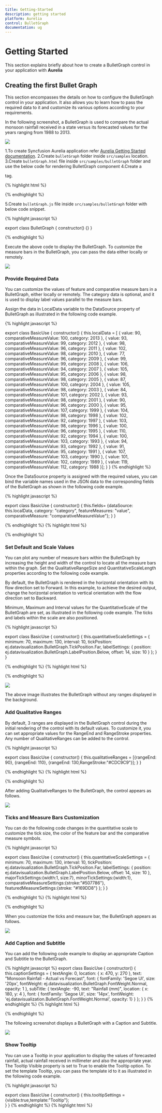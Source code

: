 ```yaml
---
title: Getting-Started
description: getting started
platform: Aurelia
control: BulletGraph
documentation: ug
---
```


# Getting Started

This section explains briefly about how to create a BulletGraph control in your application with  **Aurelia**

## Creating the first Bullet Graph 

This section encompasses the details on how to configure the BulletGraph control in your application. It also allows you to learn how to pass the required data to it and customize its various options according to your requirements.

In the following screenshot, a BulletGraph is used to compare the actual monsoon rainfall received in a state versus its forecasted values for the years ranging from 1988 to 2013.

![](Getting-Started_images/Getting-Started_img1.jpg)

1.To create Syncfusion Aurelia application refer [Aurelia Getting Started documentation](https://help.syncfusion.com/aurelia/overview#getting-started "").
2.Create `bulletGraph` folder inside `src/samples` location.
3.Create `bulletGraph.html` file inside  `src/samples/bulletGraph` folder and use the below code for rendering BulletGraph component 
4.Create a <div> tag.
	
   {% highlight html %}

<!DOCTYPE html>
<body>
<template>
<div>
     <ej-bullet-graph id="graph">
        </ej-bullet-graph>
        </div>
</template>
</body>
</html>

{% endhighlight %}

5.Create `bulletGraph.js` file inside `src/samples/bulletGraph` folder with below code snippet.

{% highlight javascript %}

export class BulletGraph {
    constructor() {}
    }

{% endhighlight %}


Execute the above code to display the BulletGraph. To customize the measure bars in the BulletGraph, you can pass the data either locally or remotely.

![](Getting-Started_images/Getting-Started_img2.png)

### Provide Required Data

You can customize the values of feature and comparative measure bars in a BulletGraph, either locally or remotely. The category data is optional, and it is used to display label values parallel to the measure bars. 

Assign the data in LocalData variable to the DataSource property of BulletGraph as illustrated in the following code example. 


{% highlight javascript %}

export class BasicUse {
constructor() {
 this.localData = [
            {
                value: 90, comparativeMeasureValue: 100,
                category: 2013
            },
            {
                value: 93, comparativeMeasureValue: 99,
                category: 2012
            },
            {
                value: 98, comparativeMeasureValue: 96,
                category: 2011
            },
            {
                value: 102, comparativeMeasureValue: 98,
                category: 2010
            },
            {
                value: 77, comparativeMeasureValue: 96,
                category: 2009
            },
            {
                value: 99, comparativeMeasureValue: 99,
                category: 2008
            },
            {
                value: 106, comparativeMeasureValue: 94,
                category: 2007
            },
            {
                value: 105, comparativeMeasureValue: 95,
                category: 2006
            },
            {
                value: 98, comparativeMeasureValue: 98,
                category: 2005
            },
            {
                value: 87, comparativeMeasureValue: 100,
                category: 2004
            },
            {
                value: 105, comparativeMeasureValue: 98,
                category: 2003
            },
            {
                value: 84, comparativeMeasureValue: 101,
                category: 2002
            },
            {
                value: 93, comparativeMeasureValue: 98,
                category: 2001
            },
            {
                value: 90, comparativeMeasureValue: 96,
                category: 2000
            },
            {
                value: 95, comparativeMeasureValue: 107,
                category: 1999
            },
            {
                value: 104, comparativeMeasureValue: 98,
                category: 1998
            },
            {
                value: 102, comparativeMeasureValue: 92,
                category: 1997
            },
            {
                value: 103, comparativeMeasureValue: 98,
                category: 1996
            },
            {
                value: 100, comparativeMeasureValue: 96,
                category: 1995
            },
            {
                value: 110, comparativeMeasureValue: 92,
                category: 1994
            },
            {
                value: 100, comparativeMeasureValue: 103,
                category: 1993
            },
            {
                value: 94, comparativeMeasureValue: 93,
                category: 1992
            },
            {
                value: 91, comparativeMeasureValue: 95,
                category: 1991
            },
            {
                value: 107, comparativeMeasureValue: 103,
                category: 1990
            },
            {
                value: 101, comparativeMeasureValue: 102,
                category: 1989
            },
            {
                value: 119, comparativeMeasureValue: 112,
                category: 1988
            }];
         }
         }
{% endhighlight %}



Once the DataSource property is assigned with the required values, you can bind the variable names used in the JSON data to the corresponding fields of the BulletGraph as shown in the following code example.
 
{% highlight javascript %}

export class BasicUse {
constructor() {
 this.fields= {dataSource: this.localData, category: "category",
                featureMeasures: "value",
                comparativeMeasure: "comparativeMeasureValue"};
}
}

{% endhighlight %}
{% highlight html %}

<!DOCTYPE html>
<body>
<template>
<div>
     <ej-bullet-graph id="graph" e-fields.bind="fields">
        </ej-bullet-graph>
        </div>
</template>
</body>
</html>

{% endhighlight %}

### Set Default and Scale Values

You can plot any number of measure bars within the BulletGraph by increasing the height and width of the control to locate all the measure bars within the graph. Set the QualitativeRangeSize and QuantitativeScaleLength properties according to the following code example.

By default, the BulletGraph is rendered in the horizontal orientation with its flow direction set to Forward. In this example, to achieve the desired output, change the horizontal orientation to vertical orientation with the flow direction set to Backward.

Minimum, Maximum and Interval values for the QuantitativeScale of the BulletGraph are set, as illustrated in the following code example. The ticks and labels within the scale are also positioned.


{% highlight javascript %}

export class BasicUse {
constructor() {
 this.quantitativeScaleSettings = { 
                minimum: 70,
                maximum: 130,
                interval: 10,
                tickPosition: ej.datavisualization.BulletGraph.TickPosition.Far,
                labelSettings: {
                position: ej.datavisualization.BulletGraph.LabelPosition.Below, offset: 14, size: 10
               }
               };
}
}

{% endhighlight %}
{% highlight html %}

<!DOCTYPE html>
<body>
<template>
<div>
     <ej-bullet-graph id="graph" e-quantitative-scale-settings.bind="quantitativeScaleSettings">
        </ej-bullet-graph>
        </div>
</template>
</body>
</html>

{% endhighlight %}


![](Getting-Started_images/Getting-Started_img3.jpg)


The above image illustrates the BulletGraph without any ranges displayed in the background.

### Add Qualitative Ranges

By default, 3 ranges are displayed in the BulletGraph control during the initial rendering of the control with its default values. To customize it, you can set appropriate values for the RangeEnd and RangeStroke properties.  Any number of QualitativeRanges can be added to the control.


{% highlight javascript %}

export class BasicUse {
constructor() {
  this.qualitativeRanges = [{rangeEnd: 90}, {rangeEnd: 110}, {rangeEnd: 130,RangeStroke:"#CDC9C9"}];
}
}

{% endhighlight %}
{% highlight html %}

<!DOCTYPE html>
<body>
<template>
<div>
     <ej-bullet-graph id="graph" e-qualitative-ranges.bind="qualitativeRanges">
        </ej-bullet-graph>
        </div>
</template>
</body>
</html>

{% endhighlight %}


After adding QualitativeRanges to the BulletGraph, the control appears as follows.



![](Getting-Started_images/Getting-Started_img4.jpg)


### Ticks and Measure Bars Customization

You can do the following code changes in the quantitative scale to customize the tick size, the color of the feature bar and the comparative measure symbols.

{% highlight javascript %}

export class BasicUse {
constructor() {
  this.quantitativeScaleSettings = { 
              minimum: 70,
                maximum: 130,
                interval: 10,
                tickPosition: ej.datavisualization.BulletGraph.TickPosition.Far,
                labelSettings: {
                position: ej.datavisualization.BulletGraph.LabelPosition.Below, offset: 14, size: 10
               },
                majorTickSettings:{width:1, size:7},
                minorTickSettings:{width:1},
                comparativeMeasureSettings:{stroke:"#507786"},
                featuredMeasureSettings:{stroke: "#169DD8"}
  };
}
}

{% endhighlight %}
{% highlight html %}

<!DOCTYPE html>
<body>
<template>
<div>
     <ej-bullet-graph id="graph" e-quantitative-scale-settings.bind="quantitativeScaleSettings">
        </ej-bullet-graph>
        </div>
</template>
</body>
</html>

{% endhighlight %}




When you customize the ticks and measure bar, the BulletGraph appears as follows.



![](Getting-Started_images/Getting-Started_img5.jpg)

### Add Caption and Subtitle

You can add the following code example to display an appropriate Caption and Subtitle to the BulletGraph.


{% highlight javascript %}
export class BasicUse {
constructor() {
 this.captionSettings =
  {
                textAngle: 0,
                location: { x: 470, y: 270 },
                text: "Monsoon Rainfall - Actual vs Forecast",
                font: { fontFamily: 'Segoe UI', size: '20px', fontWeight: ej.datavisualization.BulletGraph.FontWeight.Normal, opacity: 1 },
                subTitle: { 
                 textAngle: -90,
                    text: "Rainfall (mm)", location: { x: 180, y: 4 }, 
                    font: { fontFamily: 'Segoe UI', size: '14px',
                    fontWeight: 'ej.datavisualization.BulletGraph.FontWeight.Normal', opacity: 1} 
                    }
      };
}
}
{% endhighlight %}
{% highlight html %}

<!DOCTYPE html>
<body>
<template>
<div>
     <ej-bullet-graph id="graph" e-caption-settings.bind="captionSettings">
        </ej-bullet-graph>
        </div>
</template>
</body>
</html>

{% endhighlight %}



The following screenshot displays a BulletGraph with a Caption and Subtitle.



![](Getting-Started_images/Getting-Started_img6.jpg)

### Show Tooltip

You can use a Tooltip in your application to display the values of forecasted rainfall, actual rainfall received in millimeter and also the appropriate year. The Tooltip Visible property is set to True to enable the Tooltip option. To set the template Tooltip, you can pass the template id to it as illustrated in the following code example.


{% highlight javascript %}

export class BasicUse {
constructor() {
 this.tooltipSettings = {visible:true,template:"Tooltip"};		
}
}
{% endhighlight %}
{% highlight html %}

<!DOCTYPE html>
<body>
<template>
<div>
     <ej-bullet-graph id="graph" e-tooltip-settings.bind="tooltipSettings">
        </ej-bullet-graph>
        </div>
</template>
</body>
</html>
<div id="Tooltip"style="display:none; width:125px;padding-top: 10px;padding-bottom:10px">



<div align="center"style="font-weight:bold">

           Rainfall </div>

<table>

<tr><td>Actual</td>

<td>: {{:currentValue}}mm</td></tr>

<tr><td>Forecast</td>

<td>: {{:targetValue}}mm</td></tr>

<tr><td>Year</td>

<td>: {{:category}}</td></tr>

</table>

</div>

{% endhighlight %}

The following screenshot displays a customized BulletGraph.

![](Getting-Started_images/Getting-Started_img7.jpg)


